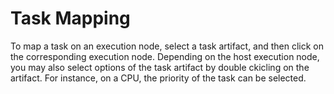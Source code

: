 # Task Mapping

To map a task on an execution node, select a task artifact, and then click on the corresponding execution node. Depending on the host execution node, you may also select options of the task artifact by double ckicling on the artifact. For instance, on a CPU, the priority of the task can be selected.